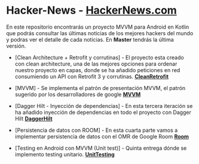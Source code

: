 # Hacker-News - [HackerNews.com](https://github.com/GustavoXimenez/Hacker-News/)
En este repositorio encontrarás un proyecto MVVM para Android en Kotlin que podrás consultar las últimas noticias de los mejores hackers del mundo y podras ver el detalle 
de cada noticias. En **Master** tendrás la última versión.

- [Clean Architecture + Retrofit y corrutinas] - El proyecto esta creado con clean architecture, una de las mejores opciones para ordenar nuestro proyecto en capas, 
donde se ha añadido peticiones en red consumiendo un API con Retrofit 3 y corrutinas. [**CleanRetrofit**](https://github.com/GustavoXimenez/Hacker-News/tree/feature-cleanArchitecture) 

- [MVVM] - Se implementa el patrón de presentación MVVM, el patrón sugerido por los desarrolladores de google [**MVVM**](hhttps://github.com/GustavoXimenez/Hacker-News/tree/feature-mvvm)

- [Dagger Hilt - Inyección de dependencias] - En esta tercera iteración se ha añadido inyección de dependencias en todo el proyecto con Dagger Hilt [**DaggerHilt**](https://github.com/GustavoXimenez/Hacker-News/tree/feature/dependencyInjection)

- [Persistencia de datos con ROOM] - En esta cuarta parte vamos a implementar persistencia de datos con el OMR de Google Room [**Room**](https://github.com/GustavoXimenez/Hacker-News/tree/feature/implementRoom)

- [Testing en Android con MVVM (Unit test)] - Quinta entrega dónde se implemento testing unitario. [**UnitTesting**](https://github.com/ArisGuimera/SimpleAndroidMVVM/tree/UnitTests)


